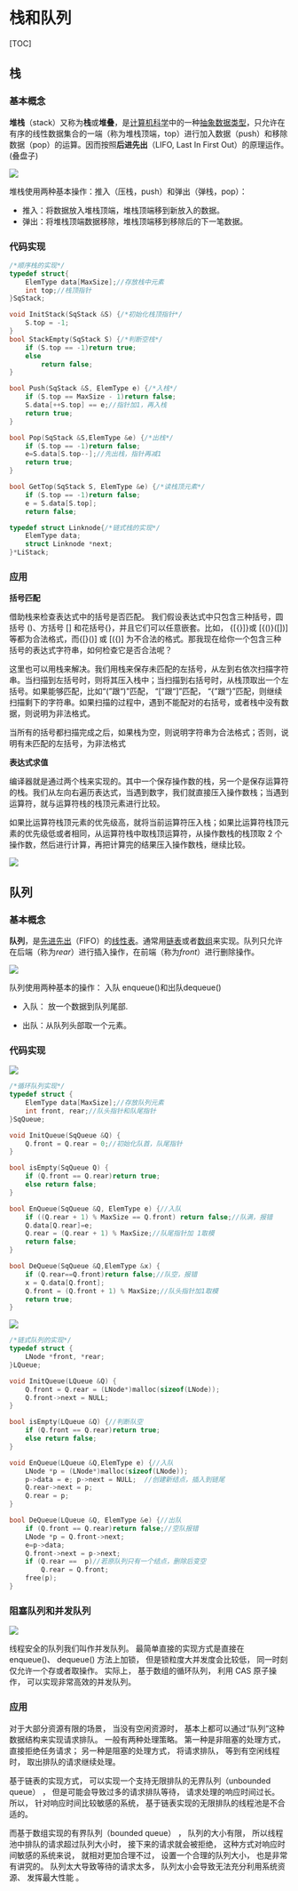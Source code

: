 # 栈和队列

[TOC]

## 栈

### 基本概念

**堆栈**（stack）又称为**栈**或**堆叠**，是[计算机科学](https://zh.wikipedia.org/wiki/計算機科學)中的一种[抽象数据类型](https://zh.wikipedia.org/wiki/抽象資料型別)，只允许在有序的线性数据集合的一端（称为堆栈顶端，top）进行加入数据（push）和移除数据（pop）的运算。因而按照**后进先出**（LIFO, Last In First Out）的原理运作。(叠盘子)

![](https://raw.githubusercontent.com/LINYEXIN/Figurebed/master/img/20190608163115.png)

堆栈使用两种基本操作：推入（压栈，push）和弹出（弹栈，pop）：

- 推入：将数据放入堆栈顶端，堆栈顶端移到新放入的数据。
- 弹出：将堆栈顶端数据移除，堆栈顶端移到移除后的下一笔数据。

### 代码实现

```c
/*顺序栈的实现*/
typedef struct{
	ElemType data[MaxSize];//存放栈中元素
	int top;//栈顶指针
}SqStack;

void InitStack(SqStack &S) {/*初始化栈顶指针*/
	S.top = -1;
}
bool StackEmpty(SqStack S) {/*判断空栈*/
	if (S.top == -1)return true;
	else 
		return false;
}

bool Push(SqStack &S, ElemType e) {/*入栈*/
	if (S.top == MaxSize - 1)return false;
	S.data[++S.top] == e;//指针加1，再入栈
	return true;
}

bool Pop(SqStack &S,ElemType &e) {/*出栈*/
	if (S.top == -1)return false;
	e=S.data[S.top--];//先出栈，指针再减1
	return true;
}

bool GetTop(SqStack S, ElemType &e) {/*读栈顶元素*/
	if (S.top == -1)return false;
	e = S.data[S.top];
	return false;
```

```c
typedef struct Linknode{/*链式栈的实现*/
	ElemType data;
	struct Linknode *next;
}*LiStack;
```

### 应用

**括号匹配**

借助栈来检查表达式中的括号是否匹配。 我们假设表达式中只包含三种括号，圆括号 ()、方括号 [] 和花括号{}，并且它们可以任意嵌套。比如， {[{}]}或 [{()}([])] 等都为合法格式，而{[}()] 或 [({)] 为不合法的格式。那我现在给你一个包含三种括号的表达式字符串，如何检查它是否合法呢？ 

这里也可以用栈来解决。我们用栈来保存未匹配的左括号，从左到右依次扫描字符串。当扫描到左括号时，则将其压入栈中；当扫描到右括号时，从栈顶取出一个左括号。如果能够匹配，比如“(”跟“)”匹配， “[”跟“]”匹配， “{”跟“}”匹配，则继续扫描剩下的字符串。如果扫描的过程中，遇到不能配对的右括号，或者栈中没有数据，则说明为非法格式。

当所有的括号都扫描完成之后，如果栈为空，则说明字符串为合法格式；否则，说明有未匹配的左括号，为非法格式 

**表达式求值**

编译器就是通过两个栈来实现的。其中一个保存操作数的栈，另一个是保存运算符的栈。我们从左向右遍历表达式，当遇到数字，我们就直接压入操作数栈；当遇到运算符，就与运算符栈的栈顶元素进行比较。

如果比运算符栈顶元素的优先级高，就将当前运算符压入栈；如果比运算符栈顶元素的优先级低或者相同，从运算符栈中取栈顶运算符，从操作数栈的栈顶取 2 个操作数，然后进行计算，再把计算完的结果压入操作数栈，继续比较。 

![](https://raw.githubusercontent.com/LINYEXIN/Figurebed/master/img/20190608213959.png)

## 队列

### 基本概念

**队列**，是[先进先出](https://zh.wikipedia.org/wiki/先進先出)（FIFO）的[线性表](https://zh.wikipedia.org/wiki/线性表)。通常用[链表](https://zh.wikipedia.org/wiki/链表)或者[数组](https://zh.wikipedia.org/wiki/数组)来实现。队列只允许在后端（称为*rear*）进行插入操作，在前端（称为*front*）进行删除操作。

![](https://raw.githubusercontent.com/LINYEXIN/Figurebed/master/img/20190608163539.png)

队列使用两种基本的操作： 入队 enqueue()和出队dequeue()

- 入队： 放一个数据到队列尾部.

-  出队：从队列头部取一个元素。 

### 代码实现

![](https://raw.githubusercontent.com/LINYEXIN/Figurebed/master/img/20190608171244.png)

```c
/*循环队列实现*/
typedef struct {
	ElemType data[MaxSize];//存放队列元素
	int front, rear;//队头指针和队尾指针
}SqQueue;

void InitQueue(SqQueue &Q) {
	Q.front = Q.rear = 0;//初始化队首，队尾指针
}

bool isEmpty(SqQueue Q) {
	if (Q.front == Q.rear)return true;
	else return false;
}

bool EnQueue(SqQueue &Q, ElemType e) {//入队
	if ((Q.rear + 1) % MaxSize == Q.front) return false;//队满，报错
	Q.data[Q.rear]=e;
	Q.rear = (Q.rear + 1) % MaxSize;//队尾指针加 1取模
	return false;
}

bool DeQueue(SqQueue &Q,ElemType &x) {
	if (Q.rear==Q.front)return false;//队空，报错
	x = Q.data[Q.front];
	Q.front = (Q.front + 1) % MaxSize;//队头指针加1取模
	return true;
}
```

![](https://raw.githubusercontent.com/LINYEXIN/Figurebed/master/img/20190608175834.png)

```c
/*链式队列的实现*/
typedef struct {
	LNode *front, *rear;
}LQueue;

void InitQueue(LQueue &Q) {
	Q.front = Q.rear = (LNode*)malloc(sizeof(LNode));
	Q.front->next = NULL;
}

bool isEmpty(LQueue &Q) {//判断队空
	if (Q.front == Q.rear)return true;
	else return false;
}

void EnQueue(LQueue &Q,ElemType e) {//入队
	LNode *p = (LNode*)malloc(sizeof(LNode));
	p->data = e; p->next = NULL;  //创建新结点，插入到链尾
	Q.rear->next = p;
	Q.rear = p;
}

bool DeQueue(LQueue &Q, ElemType &e) {//出队
	if (Q.front == Q.rear)return false;//空队报错
	LNode *p = Q.front->next;
	e=p->data;
	Q.front->next = p->next;
	if (Q.rear ==  p)//若原队列只有一个结点，删除后变空
		Q.rear = Q.front;
	free(p);
}
```

### 阻塞队列和并发队列

![](https://raw.githubusercontent.com/LINYEXIN/Figurebed/master/img/20190608180259.png)

线程安全的队列我们叫作并发队列。 最简单直接的实现方式是直接在 enqueue()、 dequeue() 方法上加锁， 但是锁粒度大并发度会比较低， 同一时刻仅允许一个存或者取操作。 实际上， 基于数组的循环队列， 利用 CAS 原子操作， 可以实现非常高效的并发队列。  

### 应用

对于大部分资源有限的场景， 当没有空闲资源时， 基本上都可以通过“队列”这种数据结构来实现请求排队。 一般有两种处理策略。 第一种是非阻塞的处理方式， 直接拒绝任务请求； 另一种是阻塞的处理方式， 将请求排队， 等到有空闲线程时， 取出排队的请求继续处理。

基于链表的实现方式， 可以实现一个支持无限排队的无界队列（unbounded queue） ， 但是可能会导致过多的请求排队等待， 请求处理的响应时间过长。 所以， 针对响应时间比较敏感的系统， 基于链表实现的无限排队的线程池是不合适的。

而基于数组实现的有界队列（bounded queue） ， 队列的大小有限， 所以线程池中排队的请求超过队列大小时， 接下来的请求就会被拒绝， 这种方式对响应时间敏感的系统来说， 就相对更加合理不过， 设置一个合理的队列大小， 也是非常有讲究的。 队列太大导致等待的请求太多， 队列太小会导致无法充分利用系统资源、 发挥最大性能 。